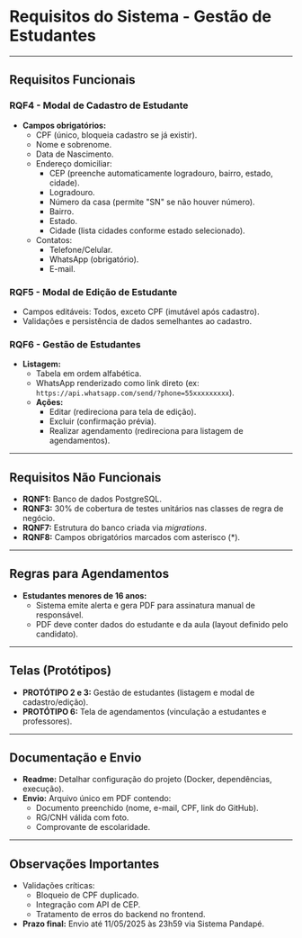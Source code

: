 # Requisitos do Sistema - Gestão de Estudantes

---

## **Requisitos Funcionais**

### **RQF4 - Modal de Cadastro de Estudante**  
- **Campos obrigatórios:**  
  - CPF (único, bloqueia cadastro se já existir).  
  - Nome e sobrenome.  
  - Data de Nascimento.  
  - Endereço domiciliar:  
    - CEP (preenche automaticamente logradouro, bairro, estado, cidade).  
    - Logradouro.  
    - Número da casa (permite "SN" se não houver número).  
    - Bairro.  
    - Estado.  
    - Cidade (lista cidades conforme estado selecionado).  
  - Contatos:  
    - Telefone/Celular.  
    - WhatsApp (obrigatório).  
    - E-mail.  

### **RQF5 - Modal de Edição de Estudante**  
- Campos editáveis: Todos, exceto CPF (imutável após cadastro).  
- Validações e persistência de dados semelhantes ao cadastro.  

### **RQF6 - Gestão de Estudantes**  
- **Listagem:**  
  - Tabela em ordem alfabética.  
  - WhatsApp renderizado como link direto (ex: `https://api.whatsapp.com/send/?phone=55xxxxxxxxx`).  
  - **Ações:**  
    - Editar (redireciona para tela de edição).  
    - Excluir (confirmação prévia).  
    - Realizar agendamento (redireciona para listagem de agendamentos).  

---

## **Requisitos Não Funcionais**  
- **RQNF1:** Banco de dados PostgreSQL.  
- **RQNF3:** 30% de cobertura de testes unitários nas classes de regra de negócio.  
- **RQNF7:** Estrutura do banco criada via *migrations*.  
- **RQNF8:** Campos obrigatórios marcados com asterisco (\*).  

---

## **Regras para Agendamentos**  
- **Estudantes menores de 16 anos:**  
  - Sistema emite alerta e gera PDF para assinatura manual de responsável.  
  - PDF deve conter dados do estudante e da aula (layout definido pelo candidato).  

---

## **Telas (Protótipos)**  
- **PROTÓTIPO 2 e 3:** Gestão de estudantes (listagem e modal de cadastro/edição).  
- **PROTÓTIPO 6:** Tela de agendamentos (vinculação a estudantes e professores).  

---

## **Documentação e Envio**  
- **Readme:** Detalhar configuração do projeto (Docker, dependências, execução).  
- **Envio:** Arquivo único em PDF contendo:  
  - Documento preenchido (nome, e-mail, CPF, link do GitHub).  
  - RG/CNH válida com foto.  
  - Comprovante de escolaridade.  

---

## **Observações Importantes**  
- Validações críticas:  
  - Bloqueio de CPF duplicado.  
  - Integração com API de CEP.  
  - Tratamento de erros do backend no frontend.  
- **Prazo final:** Envio até 11/05/2025 às 23h59 via Sistema Pandapé.  
